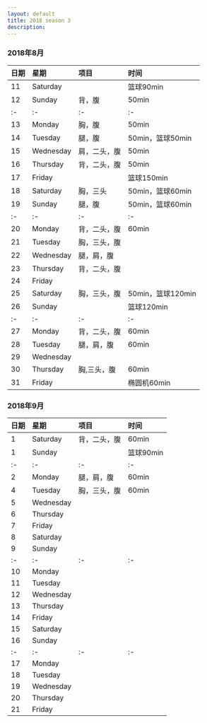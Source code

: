 ```yaml
---
layout: default
title: 2018 season 3
description: 
---
```


### 2018年8月

|日期|星期|项目|时间
|:-|:-|:-|:-
|11|Saturday||篮球90min
|12|Sunday|背，腹|50min
|:-|:-|:-|:-
|13|Monday|胸，腹|50min
|14|Tuesday|腿，腹|50min，篮球50min
|15|Wednesday|肩，二头，腹|50min
|16|Thursday|背，二头，腹|50min
|17|Friday||篮球150min
|18|Saturday|胸，三头|50min，篮球60min
|19|Sunday|腿，腹|50min，篮球60min
|:-|:-|:-|:-
|20|Monday|背，二头，腹|60min
|21|Tuesday|胸，三头，腹|
|22|Wednesday|腿，肩，腹|
|23|Thursday|背，二头，腹|
|24|Friday||
|25|Saturday|胸，三头，腹|50min，篮球120min
|26|Sunday||篮球120min
|:-|:-|:-|:-
|27|Monday|背，二头，腹|60min
|28|Tuesday|腿，肩，腹|60min
|29|Wednesday||
|30|Thursday|胸,三头，腹|60min
|31|Friday||椭圆机60min

### 2018年9月

|日期|星期|项目|时间
|:-|:-|:-|:-
|1|Saturday|背，二头，腹	|60min
|1|Sunday|	|篮球90min
|:-|:-|:-|:-
|2|Monday|腿，肩，腹	|60min
|4|Tuesday|胸，三头，腹	|60min
|5|Wednesday|	|
|6|Thursday|	|
|7|Friday|	|
|8|Saturday|	|
|9|Sunday|	|
|:-|:-|:-|:-
|10|Monday|	|
|11|Tuesday|	|
|12|Wednesday|	|
|13|Thursday|	|
|14|Friday|	|
|15|Saturday|	|
|16|Sunday|	|
|:-|:-|:-|:-
|17|Monday|	|
|18|Tuesday|	|
|19|Wednesday|	|
|20|Thursday|	|
|21|Friday|	|